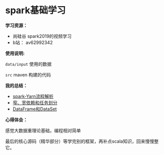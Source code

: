 # spark基础学习


**学习资源：**

- 尚硅谷 spark2019的视频学习
- b站： av62992342


**使用说明:**

`data/input` 使用的数据

`src` maven 构建的代码

**我的总结：**


* [spark-Yarn流程解析](https://zouxxyy.github.io/2019/09/02/spark-Yarn%E6%B5%81%E7%A8%8B%E8%A7%A3%E6%9E%90/#more)
* [窄、宽依赖和任务划分](https://zouxxyy.github.io/2019/09/09/spark-%E7%AA%84%E3%80%81%E5%AE%BD%E4%BE%9D%E8%B5%96%E5%92%8C%E4%BB%BB%E5%8A%A1%E5%88%92%E5%88%86/#more)
* [DataFrame和DataSet](https://zouxxyy.github.io/2019/09/09/spark-DataFrame%E5%92%8CDataSet/#more)

**心得体会：**

感觉大数据重理论基础，编程相对简单

最后的核心源码（精华部分）等学完别的框架，再补点scala知识，回来慢慢整它。


